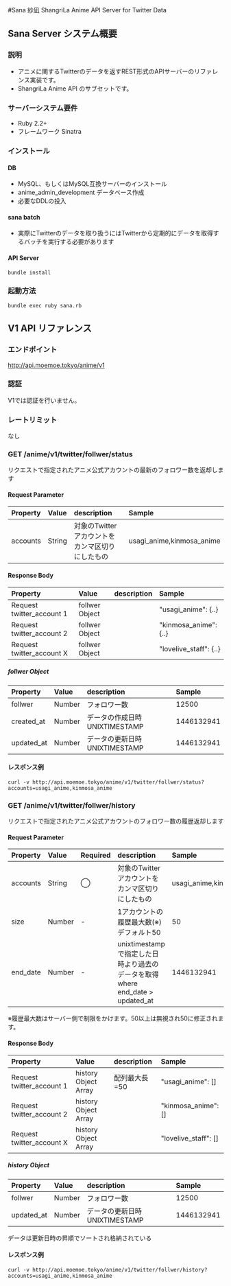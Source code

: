 #Sana 紗凪
ShangriLa Anime API Server for Twitter Data

## Sana Server システム概要

### 説明

* アニメに関するTwitterのデータを返すREST形式のAPIサーバーのリファレンス実装です。
* ShangriLa Anime API のサブセットです。

### サーバーシステム要件

* Ruby 2.2+
* フレームワーク Sinatra

### インストール

#### DB
* MySQL、もしくはMySQL互換サーバーのインストール
* anime_admin_development データベース作成
* 必要なDDLの投入

#### sana batch

* 実際にTwitterのデータを取り扱うにはTwitterから定期的にデータを取得するバッチを実行する必要があります

#### API Server

```
bundle install
```

### 起動方法

```
bundle exec ruby sana.rb
```

## V1 API リファレンス

### エンドポイント

http://api.moemoe.tokyo/anime/v1

### 認証

V1では認証を行いません。


### レートリミット

なし

### GET /anime/v1/twitter/follwer/status

リクエストで指定されたアニメ公式アカウントの最新のフォロワー数を返却します

#### Request Parameter

| Property     | Value               |description|Sample|
| :------------ | :------------------ |:--------|:-------|
| accounts    |String|対象のTwitterアカウントをカンマ区切りにしたもの|usagi_anime,kinmosa_anime|


#### Response Body

| Property     | Value               |description|Sample|
| :------------ | :------------------ |:--------|:-------|
| Request twitter_account 1|follwer Object||"usagi_anime": {..}|
| Request twitter_account 2|follwer Object||"kinmosa_anime": {..}|
| Request twitter_account X|follwer Object||"lovelive_staff": {..}|

##### follwer Object

| Property     | Value               |description|Sample|
| :------------ | :------------------ |:--------|:-------|
| follwer    |Number|フォロワー数|12500|
| created_at   |Number|データの作成日時 UNIXTIMESTAMP|1446132941|
| updated_at   |Number|データの更新日時 UNIXTIMESTAMP|1446132941|

#### レスポンス例

```
curl -v http://api.moemoe.tokyo/anime/v1/twitter/follwer/status?accounts=usagi_anime,kinmosa_anime
```



### GET /anime/v1/twitter/follwer/history

リクエストで指定されたアニメ公式アカウントのフォロワー数の履歴返却します

#### Request Parameter


| Property     |Value |Required|description|Sample|
| :------------|:-----|:-------|:----------|:-----|
| accounts    |String|◯|対象のTwitterアカウントをカンマ区切りにしたもの|usagi_anime,kinmosa_anime|
| size |Number|-|1アカウントの履歴最大数(※) デフォルト50|50|
| end_date |Number|-|unixtimestampで指定した日時より過去のデータを取得 where end_date > updated_at |1446132941|

※履歴最大数はサーバー側で制限をかけます。50以上は無視され50に修正されます。

#### Response Body

| Property     | Value               |description|Sample|
| :------------ | :------------------ |:--------|:-------|
| Request twitter_account 1|history Object Array|配列最大長=50|"usagi_anime": []|
| Request twitter_account 2|history Object Array||"kinmosa_anime": []|
| Request twitter_account X|history Object Array||"lovelive_staff": []|


##### history Object

| Property     | Value               |description|Sample|
| :------------ | :------------------ |:--------|:-------|
| follwer    |Number|フォロワー数|12500|
| updated_at   |Number|データの更新日時 UNIXTIMESTAMP|1446132941|

データは更新日時の昇順でソートされ格納されている

#### レスポンス例

```
curl -v http://api.moemoe.tokyo/anime/v1/twitter/follwer/history?accounts=usagi_anime,kinmosa_anime
```